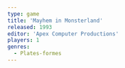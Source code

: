 ```yaml
---
type: game
title: 'Mayhem in Monsterland'
released: 1993
editor: 'Apex Computer Productions'
players: 1
genres:
  - Plates-formes
---
```

